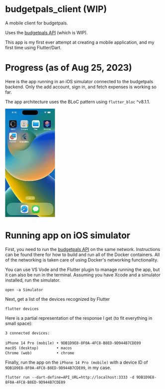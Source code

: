 # budgetpals_client (WIP)

A mobile client for budgetpals. 

Uses the [budgetpals API](https://github.com/markCwatson/budgetpals) (which is WIP).

This app is my first ever attempt at creating a mobile application, and my first time using Flutter/Dart.

# Progress (as of Aug 25, 2023)

Here is the app running in an iOS simulator connected to the budgetpals backend. Only the add account, sign in, and fetch expenses is working so far.

The app architecture uses the BLoC pattern using `flutter_bloc` ^v8.1.1.

![alt-text][1]

[1]: gif/2023.08.25_budgetpals_app.gif "The budgetpals app running"

# Running app on iOS simulator
First, you need to run the [budgetpals API](https://github.com/markCwatson/budgetpals) on the same network. Instructions can be found there for how to build and run all of the Docker containers. All of the networking is taken care of using Docker's networking functionality.

You can use VS Vode and the Flutter plugin to manage running the app, but it can also be run in the terminal. Assuming you have Xcode and a simulator installed, run the simulator.

```
open -a Simulator
```

Next, get a list of the devices recognized by Flutter

```
flutter devices
```

Here is a partial representation of the response I get (to fit everything in small space):

```
3 connected devices:

iPhone 14 Pro (mobile) • 9DB1D9E8-8F0A-4FC8-B8ED-9D944B7CDE09
macOS (desktop)        • macos
Chrome (web)           • chrome
```

Finally, run the app on the `iPhone 14 Pro (mobile)` with a device ID of `9DB1D9E8-8F0A-4FC8-B8ED-9D944B7CDE09`, in my case.

```
flutter run --dart-define=API_URL=http://localhost:3333 -d 9DB1D9E8-8F0A-4FC8-B8ED-9D944B7CDE09
```